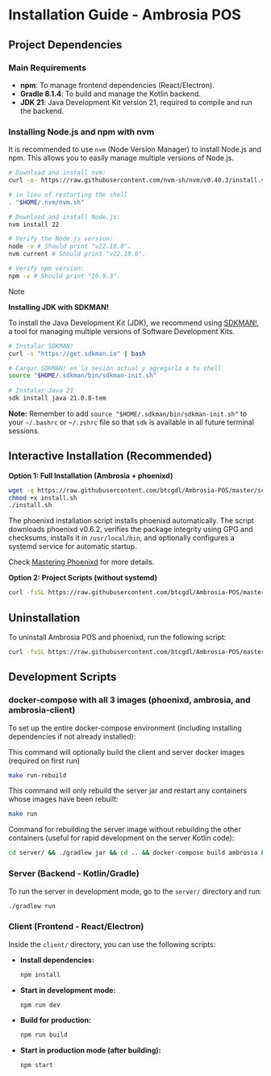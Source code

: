 # Installation Guide - Ambrosia POS

## Project Dependencies

### Main Requirements

- **npm**: To manage frontend dependencies (React/Electron).
- **Gradle 8.1.4**: To build and manage the Kotlin backend.
- **JDK 21**: Java Development Kit version 21, required to compile and run the backend.

### Installing Node.js and npm with nvm

It is recommended to use `nvm` (Node Version Manager) to install Node.js and npm. This allows you to easily manage multiple versions of Node.js.

```bash
# Download and install nvm:
curl -o- https://raw.githubusercontent.com/nvm-sh/nvm/v0.40.3/install.sh | bash

# in lieu of restarting the shell
. "$HOME/.nvm/nvm.sh"

# Download and install Node.js:
nvm install 22

# Verify the Node.js version:
node -v # Should print "v22.18.0".
nvm current # Should print "v22.18.0".

# Verify npm version:
npm -v # Should print "10.9.3".
```

> [!NOTE]
> **Installing JDK with SDKMAN!**
>
> To install the Java Development Kit (JDK), we recommend using [SDKMAN!](https://sdkman.io/), a tool for managing multiple versions of Software Development Kits.

```bash
# Instalar SDKMAN!
curl -s "https://get.sdkman.io" | bash

# Cargar SDKMAN! en la sesión actual y agregarlo a tu shell
source "$HOME/.sdkman/bin/sdkman-init.sh"
 
# Instalar Java 21
sdk install java 21.0.8-tem
 ```
 **Note:** Remember to add `source "$HOME/.sdkman/bin/sdkman-init.sh"` to your `~/.bashrc` or `~/.zshrc` file so that `sdk` is available in all future terminal sessions.

## Interactive Installation (Recommended)

**Option 1: Full Installation (Ambrosia + phoenixd)**
```bash
wget -q https://raw.githubusercontent.com/btcgdl/Ambrosia-POS/master/scripts/install.sh
chmod +x install.sh
./install.sh
```

The phoenixd installation script installs phoenixd automatically. The script downloads phoenixd v0.6.2, verifies the package integrity using GPG and checksums, installs it in `/usr/local/bin`, and optionally configures a systemd service for automatic startup.

Check [Mastering Phoenixd](https://btcgdl.github.io/Mastering-phoenixd/) for more details.

**Option 2: Project Scripts (without systemd)**
```bash
curl -fsSL https://raw.githubusercontent.com/btcgdl/Ambrosia-POS/master/scripts/install.sh | bash
```

## Uninstallation 

To uninstall Ambrosia POS and phoenixd, run the following script:

```bash
curl -fsSL https://raw.githubusercontent.com/btcgdl/Ambrosia-POS/master/scripts/uninstall.sh | bash
```

## Development Scripts

### docker-compose with all 3 images (phoenixd, ambrosia, and ambrosia-client)
To set up the entire docker-compose environment (including installing dependencies if not already installed):

This command will optionally build the client and server docker images (required on first run)
```sh
make run-rebuild
```

This command will only rebuild the server jar and restart any containers whose images have been rebuilt:
```sh
make run
```

Command for rebuilding the server image without rebuilding the other containers (useful for rapid development on the server Kotlin code):
```sh
cd server/ && ./gradlew jar && cd .. && docker-compose build ambrosia && make run
```

### Server (Backend - Kotlin/Gradle)

To run the server in development mode, go to the `server/` directory and run:

```sh
./gradlew run
```

### Client (Frontend - React/Electron)

Inside the `client/` directory, you can use the following scripts:

- **Install dependencies:**
  ```sh
  npm install
  ```

- **Start in development mode:**
  ```sh
  npm run dev
  ```

- **Build for production:**
  ```sh
  npm run build
  ```

- **Start in production mode (after building):**
  ```sh
  npm start
  ```